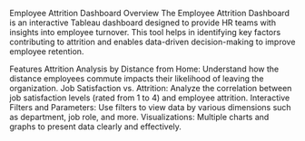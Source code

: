 Employee Attrition Dashboard
Overview
The Employee Attrition Dashboard is an interactive Tableau dashboard designed to provide HR teams with insights into employee turnover. This tool helps in identifying key factors contributing to attrition and enables data-driven decision-making to improve employee retention.

Features
Attrition Analysis by Distance from Home: Understand how the distance employees commute impacts their likelihood of leaving the organization.
Job Satisfaction vs. Attrition: Analyze the correlation between job satisfaction levels (rated from 1 to 4) and employee attrition.
Interactive Filters and Parameters: Use filters to view data by various dimensions such as department, job role, and more.
Visualizations: Multiple charts and graphs to present data clearly and effectively.

